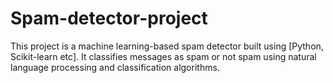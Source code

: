 # Spam-detector-project
This project is a machine learning-based spam detector built using [Python, Scikit-learn etc].
It classifies messages as spam or not spam using natural language processing and classification algorithms.
